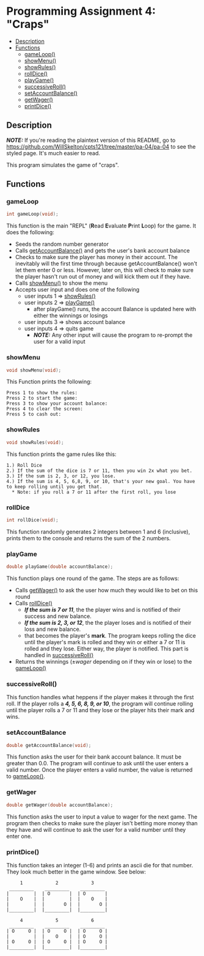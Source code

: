 # Programming Assignment 4: "Craps"

  - [Description](#description)
  - [Functions](#functions)
    - [gameLoop()](#gameloop)
    - [showMenu()](#showmenu)
    - [showRules()](#showrules)
    - [rollDice()](#rolldice)
    - [playGame()](#playgame)
    - [successiveRoll()](#successiveroll)
    - [setAccountBalance()](#setaccountbalance)
    - [getWager()](#getwager)
    - [printDice()](#printdice)

## Description
***NOTE:***   If you're reading the plaintext version of this README, go to https://github.com/WillSkelton/cpts121/tree/master/pa-04/pa-04 to see the styled page. It's much easier to read.

This program simulates the game of "craps". 


## Functions

### gameLoop
```c
int gameLoop(void);
```
This function is the main "REPL" (**R**ead **E**valuate **P**rint **L**oop) for the game. It does the following:
  - Seeds the random number generator
  - Calls [getAccountBalance()](#getaccountbalance) and gets the user's bank account balance
  - Checks to make sure the player has money in their account. The inevitably will the first time through because getAccountBalance() won't let them enter 0 or less. However, later on, this will check to make sure the player hasn't run out of money and will kick them out if they have.
  - Calls [showMenu()](#showmenu) to show the menu
  - Accepts user input and does one of the following
    - user inputs 1 $\Rightarrow$ [showRules()](#showrules)
    - user inputs 2 $\Rightarrow$ [playGame()](#playgame)
      - after playGame() runs, the account Balance is updated here with either the winnings or losings
    - user inputs 3 $\Rightarrow$ shows account balance
    - user inputs 4 $\Rightarrow$ quits game
      - ***NOTE:*** Any other input will cause the program to re-prompt the user for a valid input


### showMenu
```c
void showMenu(void);
```
This Function prints the following:
```
Press 1 to show the rules:
Press 2 to start the game:
Press 3 to show your account balance:
Press 4 to clear the screen:
Press 5 to cash out:
```

### showRules
```c
void showRules(void);
```
This function prints the game rules like this:
```
1.) Roll Dice
2.) If the sum of the dice is 7 or 11, then you win 2x what you bet.
3.) If the sum is 2, 3, or 12, you lose.
4.) If the sum is 4, 5, 6,8, 9, or 10, that's your new goal. You have to keep rolling until you get that.
  * Note: if you roll a 7 or 11 after the first roll, you lose
```

### rollDice
```c
int rollDice(void);
```
This function randomly generates 2 integers between 1 and 6 (inclusive), prints them to the console and returns the sum of the 2 numbers.

### playGame
```c
double playGame(double accountBalance);
```
This function plays one round of the game. The steps are as follows:
  - Calls  [getWager()](#getwager) to ask the user how much they would like to bet on this round
  - Calls [rollDice()](#rolldice)
    - ***If the sum is 7 or 11***, the the player wins and is notified of their success and new balance.
    - ***If the sum is 2, 3, or 12***, the the player loses and is notified of their loss and new balance.
    - that becomes the player's **mark**. The program keeps rolling the dice until the player's mark is rolled and they win or either a 7 or 11 is rolled and they lose. Either way, the player is notified. This part is handled in [successiveRoll()](#successiveroll)
  - Returns the winnings ($\pm wager$ depending on if they win or lose) to the [gameLoop()](#gameloop)
 
### successiveRoll()
This function handles what heppens if the player makes it through the first roll. If the player rolls a ***4, 5, 6, 8, 9, or 10***, the program will continue rolling until the player rolls a 7 or 11 and they lose or the player hits their mark and wins.

### setAccountBalance
```c
double getAccountBalance(void);
```
This function asks the user for their bank account balance. It must be greater than 0.0. The program will continue to ask until the user enters a valid number. Once the player enters a valid number, the value is returned to [gameLoop()](#gameloop).

### getWager
```c
double getWager(double accountBalance);
```
This function asks the user to input a value to wager for the next game. The program then checks to make sure the player isn't betting more money than they have and will continue to ask the user for a valid number until they enter one.

### printDice()

This function takes an integer (1-6) and prints an ascii die for that number. They look much better in the game window. See below:
```
     1            2            3 
 _________    _________    _________
|         |  | O       |  | O       |
|    O    |  |         |  |    O    |
|         |  |       O |  |       O |
|_________|  |_________|  |_________|

     4            5            6
 _________    _________    _________
| O     O |  | O     O |  | O     O |
|         |  |    O    |  | O     O |
| O     O |  | O     O |  | O     O |
|_________|  |_________|  |_________|

```